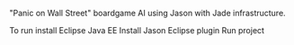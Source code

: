 "Panic on Wall Street" boardgame AI using Jason with Jade infrastructure.

To run install Eclipse Java EE
Install Jason Eclipse plugin
Run project